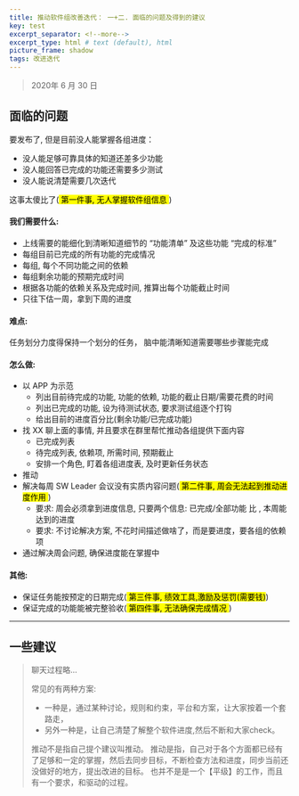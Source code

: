 ```yaml
---    
title: 推动软件组改善迭代： 一+二. 面临的问题及得到的建议
key: test    
excerpt_separator: <!--more-->    
excerpt_type: html # text (default), html    
picture_frame: shadow    
tags: 改进迭代
---  
```

> 2020年 6 月 30 日

## 面临的问题

要发布了, 但是目前没人能掌握各组进度：
* 没人能足够可靠具体的知道还差多少功能
* 没人能回答已完成的功能还需要多少测试
* 没人能说清楚需要几次迭代

这事太傻比了(<mark> 第一件事, 无人掌握软件组信息 </mark>  )
#### 我们需要什么:
* 上线需要的能细化到清晰知道细节的 “功能清单” 及这些功能 “完成的标准”
* 每组目前已完成的所有功能的完成情况
* 每组, 每个不同功能之间的依赖
* 每组剩余功能的预期完成时间
* 根据各功能的依赖关系及完成时间, 推算出每个功能截止时间
* 只往下估一周，拿到下周的进度
	
#### 难点: 
 任务划分力度得保持一个划分的任务， 脑中能清晰知道需要哪些步骤能完成

#### 怎么做:
* 以 APP 为示范
  * 列出目前待完成的功能, 功能的依赖, 功能的截止日期/需要花费的时间
  * 列出已完成的功能, 设为待测试状态, 要求测试组逐个打钩
  * 给出目前的进度百分比(剩余功能/已完成功能)
* 找 XX 聊上面的事情, 并且要求在群里帮忙推动各组提供下面内容
  * 已完成列表
  * 待完成列表, 依赖项, 所需时间, 预期截止
  * 安排一个角色, 盯着各组进度表, 及时更新任务状态
* 推动
* 解决每周 SW Leader 会议没有实质内容问题(<mark> 第二件事, 周会无法起到推动进度作用 </mark>)
  * 要求: 周会必须拿到进度信息, 只要两个信息: 已完成/全部功能 比 , 本周能达到的进度
  * 要求: 不讨论解决方案, 不花时间描述做啥了，而是要进度，要各组的依赖项
* 通过解决周会问题, 确保进度能在掌握中

#### 其他:
* 保证任务能按预定的日期完成(<mark> 第三件事, 绩效工具,激励及惩罚(需要钱)</mark>)
* 保证完成的功能能被完整验收(<mark> 第四件事, 无法确保完成情况 </mark>)

---
## 一些建议
> 聊天过程略...
>
> 常见的有两种方案:
> * 一种是，通过某种讨论，规则和约束，平台和方案，让大家按着一个套路走，
> * 另外一种是，让自己清楚了解整个软件进度,然后不断和大家check。
> 
> 推动不是指自己提个建议叫推动。
> 推动是指，自己对于各个方面都已经有了足够和一定的掌握，然后去同步目标，不断检查方法和进度，同步当前还没做好的地方，提出改进的目标。
> 也并不是是一个【平级】的工作，而且有一个要求，和驱动的过程。


